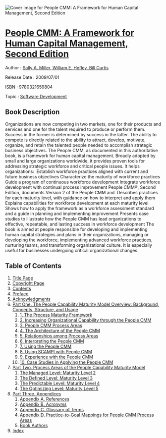 ![Cover image for People CMM: A Framework for Human Capital Management, Second Edition](https://imgdetail.ebookreading.net/cover/cover/software_development/EB9780321659804.jpg)

[People CMM: A Framework for Human Capital Management, Second Edition](https://ebookreading.net/view/book/People+CMM%3A+A+Framework+for+Human+Capital+Management%2C+Second+Edition-EB9780321659804_1.html "People CMM: A Framework for Human Capital Management, Second Edition")
====================================================================================================================

Author : [Sally A. Miller](https://ebookreading.net/search/author/Sally+A.+Miller),[ William E. Hefley](https://ebookreading.net/search/author/+William+E.+Hefley),[ Bill Curtis](https://ebookreading.net/search/author/+Bill+Curtis)

Release Date : 2009/07/01

ISBN : 9780321659804

Topic : [Software Development](https://ebookreading.net/search/category/software-development)

Book Description
-----------------

Organizations are now competing in two markets, one for their products and services and one for the talent required to produce or perform them. Success in the former is determined by success in the latter. The ability to compete is directly related to the ability to attract, develop, motivate, organize, and retain the talented people needed to accomplish strategic business objectives.
The People CMM, as documented in this authoritative book, is a framework for human capital management. Broadly adopted by small and large organizations worldwide, it provides proven tools for addressing strategic workforce and critical people issues. It helps organizations: 
Establish workforce practices aligned with current and future business objectives
Characterize the maturity of workforce practices
Guide a program of continuous workforce development
Integrate workforce development with continual process improvement
People CMM®, Second Edition, documents Version 2 of the People CMM and 
Describes practices for each maturity level, with guidance on how to interpret and apply them
Explains capabilities for workforce development at each maturity level
Shows how to apply the framework as a workforce assessment standard and a guide in planning and implementing improvement
Presents case studies to illustrate how the People CMM has lead organizations to effective, repeatable, and lasting success in workforce development
The book is aimed at people responsible for developing and implementing human capital strategies and plans in their organizations, managing or developing the workforce, implementing advanced workforce practices, nurturing teams, and transforming organizational culture. It is especially useful for businesses undergoing critical organizational changes.
              
Table of Contents
-----------------

1. [Title Page](https://ebookreading.net/view/book/People+CMM%3A+A+Framework+for+Human+Capital+Management%2C+Second+Edition-EB9780321659804_2.html#title)
1. [Copyright Page](https://ebookreading.net/view/book/People+CMM%3A+A+Framework+for+Human+Capital+Management%2C+Second+Edition-EB9780321659804_2.html#copy)
1. [Contents](https://ebookreading.net/view/book/People+CMM%3A+A+Framework+for+Human+Capital+Management%2C+Second+Edition-EB9780321659804_2.html#toc)
1. [Preface](https://ebookreading.net/view/book/People+CMM%3A+A+Framework+for+Human+Capital+Management%2C+Second+Edition-EB9780321659804_2.html#pre01)
1. [Acknowledgments](https://ebookreading.net/view/book/People+CMM%3A+A+Framework+for+Human+Capital+Management%2C+Second+Edition-EB9780321659804_2.html#pre02)
1. [Part One. The People Capability Maturity Model Overview: Background, Concepts, Structure, and Usage](https://ebookreading.net/view/book/People+CMM%3A+A+Framework+for+Human+Capital+Management%2C+Second+Edition-EB9780321659804_3.html#part01)
    1. [1. The Process Maturity Framework](https://ebookreading.net/view/book/People+CMM%3A+A+Framework+for+Human+Capital+Management%2C+Second+Edition-EB9780321659804_3.html#ch01)
    1. [2. Increasing Organizational Capability through the People CMM](https://ebookreading.net/view/book/People+CMM%3A+A+Framework+for+Human+Capital+Management%2C+Second+Edition-EB9780321659804_4.html)
    1. [3. People CMM Process Areas](https://ebookreading.net/view/book/People+CMM%3A+A+Framework+for+Human+Capital+Management%2C+Second+Edition-EB9780321659804_5.html)
    1. [4. The Architecture of the People CMM](https://ebookreading.net/view/book/People+CMM%3A+A+Framework+for+Human+Capital+Management%2C+Second+Edition-EB9780321659804_6.html)
    1. [5. Relationships among Process Areas](https://ebookreading.net/view/book/People+CMM%3A+A+Framework+for+Human+Capital+Management%2C+Second+Edition-EB9780321659804_7.html)
    1. [6. Interpreting the People CMM](https://ebookreading.net/view/book/People+CMM%3A+A+Framework+for+Human+Capital+Management%2C+Second+Edition-EB9780321659804_8.html)
    1. [7. Using the People CMM](https://ebookreading.net/view/book/People+CMM%3A+A+Framework+for+Human+Capital+Management%2C+Second+Edition-EB9780321659804_9.html)
    1. [8. Using SCAMPI with People CMM](https://ebookreading.net/view/book/People+CMM%3A+A+Framework+for+Human+Capital+Management%2C+Second+Edition-EB9780321659804_10.html)
    1. [9. Experience with the People CMM](https://ebookreading.net/view/book/People+CMM%3A+A+Framework+for+Human+Capital+Management%2C+Second+Edition-EB9780321659804_11.html)
    1. [10. Case Studies in Applying the People CMM](https://ebookreading.net/view/book/People+CMM%3A+A+Framework+for+Human+Capital+Management%2C+Second+Edition-EB9780321659804_12.html)
1. [Part Two. Process Areas of the People Capability Maturity Model](https://ebookreading.net/view/book/People+CMM%3A+A+Framework+for+Human+Capital+Management%2C+Second+Edition-EB9780321659804_13.html#part02)
    1. [The Managed Level: Maturity Level 2](https://ebookreading.net/view/book/People+CMM%3A+A+Framework+for+Human+Capital+Management%2C+Second+Edition-EB9780321659804_13.html#ch11)
    1. [The Defined Level: Maturity Level 3](https://ebookreading.net/view/book/People+CMM%3A+A+Framework+for+Human+Capital+Management%2C+Second+Edition-EB9780321659804_14.html)
    1. [The Predictable Level: Maturity Level 4](https://ebookreading.net/view/book/People+CMM%3A+A+Framework+for+Human+Capital+Management%2C+Second+Edition-EB9780321659804_16.html)
    1. [The Optimizing Level: Maturity Level 5](https://ebookreading.net/view/book/People+CMM%3A+A+Framework+for+Human+Capital+Management%2C+Second+Edition-EB9780321659804_18.html)
1. [Part Three. Appendices](https://ebookreading.net/view/book/People+CMM%3A+A+Framework+for+Human+Capital+Management%2C+Second+Edition-EB9780321659804_19.html#part03)
    1. [Appendix A. References](https://ebookreading.net/view/book/People+CMM%3A+A+Framework+for+Human+Capital+Management%2C+Second+Edition-EB9780321659804_19.html#app01)
    1. [Appendix B. Acronyms](https://ebookreading.net/view/book/People+CMM%3A+A+Framework+for+Human+Capital+Management%2C+Second+Edition-EB9780321659804_20.html)
    1. [Appendix C. Glossary of Terms](https://ebookreading.net/view/book/People+CMM%3A+A+Framework+for+Human+Capital+Management%2C+Second+Edition-EB9780321659804_21.html)
    1. [Appendix D. Practice-to-Goal Mappings for People CMM Process Areas](https://ebookreading.net/view/book/People+CMM%3A+A+Framework+for+Human+Capital+Management%2C+Second+Edition-EB9780321659804_22.html)
    1. [Book Authors](https://ebookreading.net/view/book/People+CMM%3A+A+Framework+for+Human+Capital+Management%2C+Second+Edition-EB9780321659804_23.html)
1. [Index](https://ebookreading.net/view/book/People+CMM%3A+A+Framework+for+Human+Capital+Management%2C+Second+Edition-EB9780321659804_24.html)
